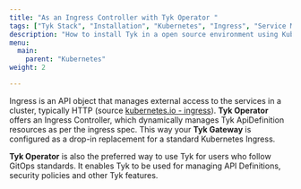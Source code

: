 ```yaml
---
title: "As an Ingress Controller with Tyk Operator "
tags: ["Tyk Stack", "Installation", "Kubernetes", "Ingress", "Service Mesh", "Tyk Operator"]
description: "How to install Tyk in a open source environment using Kubernetes Ingress Controller with the Tyk Operator" 
menu:
  main:
    parent: "Kubernetes"
weight: 2

---
```


Ingress is an API object that manages external access to the services in a cluster, typically HTTP (source [kubernetes.io - ingress](https://kubernetes.io/docs/concepts/services-networking/ingress/)).
**Tyk Operator** offers an Ingress Controller, which dynamically manages Tyk ApiDefinition resources as per the ingress spec. 
This way your **Tyk Gateway** is configured as a drop-in replacement for a standard Kubernetes Ingress. 

**Tyk Operator** is also the preferred way to use Tyk for users who follow GitOps standards. It enables Tyk to be used for managing API Definitions, security policies and other Tyk features.
